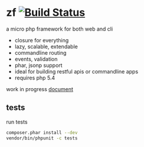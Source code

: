 # zf [![Build Status](https://travis-ci.org/zweifisch/zf.png?branch=master)](https://travis-ci.org/zweifisch/zf)

a micro php framework for both web and cli

* closure for everything
* lazy, scalable, extendable
* commandline routing
* events, validation
* phar, jsonp support
* ideal for building restful apis or commandline apps
* requires php 5.4

work in progress [document](http://zweifisch.github.io/zf-doc/getting_started.html)

## tests

run tests

```sh
composer.phar install --dev
vendor/bin/phpunit -c tests
```
